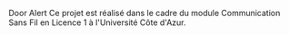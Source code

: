 Door Alert
Ce projet est réalisé dans le cadre du module Communication Sans Fil en Licence 1 à l'Université Côte d'Azur.
